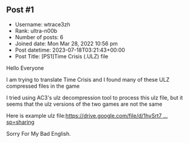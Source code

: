 ## Post #1
- Username: wtrace3zh
- Rank: ultra-n00b
- Number of posts: 6
- Joined date: Mon Mar 28, 2022 10:56 pm
- Post datetime: 2023-07-18T03:21:43+00:00
- Post Title: [PS1]Time Crisis (.ULZ) file

Hello Everyone

I am trying to translate Time Crisis and I found many of these ULZ compressed files in the game

I tried using AC3's ulz decompression tool to process this ulz file, but it seems that the ulz versions of the two games are not the same

Here is example ulz file:[https://drive.google.com/file/d/1hvSrt7 ... sp=sharing](https://drive.google.com/file/d/1hvSrt70xBT4Vx9kA0XC_6yKJAfH9X7wg/view?usp=sharing)

Sorry For My Bad English.
